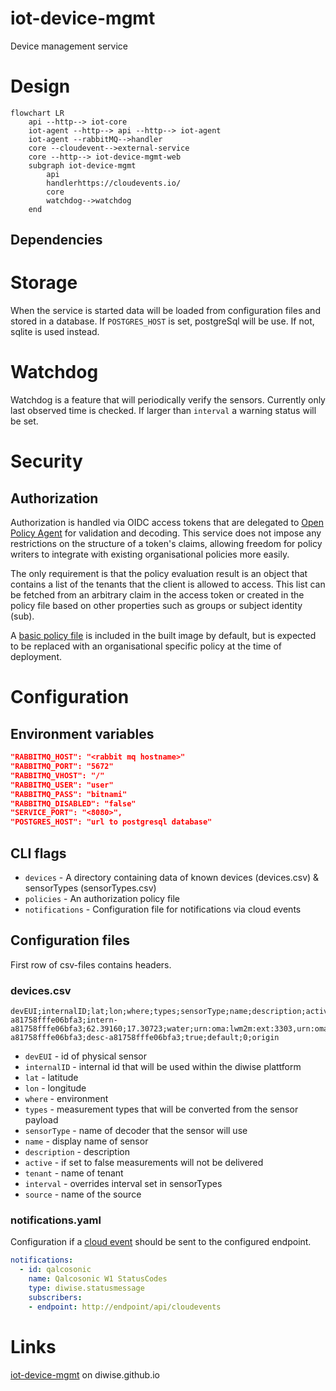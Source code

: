 # iot-device-mgmt

Device management service

# Design
```mermaid
flowchart LR
    api --http--> iot-core
    iot-agent --http--> api --http--> iot-agent
    iot-agent --rabbitMQ-->handler
    core --cloudevent-->external-service
    core --http--> iot-device-mgmt-web
    subgraph iot-device-mgmt
        api
        handlerhttps://cloudevents.io/
        core
        watchdog-->watchdog
    end 
```

## Dependencies 

# Storage
When the service is started data will be loaded from configuration files and stored in a database. If `POSTGRES_HOST` is set, postgreSql will be use. If not, sqlite is used instead.

# Watchdog
Watchdog is a feature that will periodically verify the sensors. Currently only last observed time is checked. If larger than `interval` a warning status will be set. 

# Security

## Authorization
Authorization is handled via OIDC access tokens that are delegated to [Open Policy Agent](https://www.openpolicyagent.org) for validation and decoding. This service does not impose any restrictions on the structure of a token's claims, allowing freedom for policy writers to integrate with existing organisational policies more easily.

The only requirement is that the policy evaluation result is an object that contains a list of the tenants that the client is allowed to access. This list can be fetched from an arbitrary claim in the access token or created in the policy file based on other properties such as groups or subject identity (sub).

A [basic policy file](./assets/config/authz.rego) is included in the built image by default, but is expected to be replaced with an organisational specific policy at the time of deployment.

# Configuration

## Environment variables
```json
"RABBITMQ_HOST": "<rabbit mq hostname>"
"RABBITMQ_PORT": "5672"
"RABBITMQ_VHOST": "/"
"RABBITMQ_USER": "user"
"RABBITMQ_PASS": "bitnami"
"RABBITMQ_DISABLED": "false"
"SERVICE_PORT": "<8080>",
"POSTGRES_HOST": "url to postgresql database"
```
## CLI flags
 - `devices` - A directory containing data of known devices (devices.csv) & sensorTypes (sensorTypes.csv)
 - `policies` - An authorization policy file
 - `notifications` - Configuration file for notifications via cloud events

## Configuration files
First row of csv-files contains headers.
### devices.csv
```
devEUI;internalID;lat;lon;where;types;sensorType;name;description;active;tenant;interval;source
a81758fffe06bfa3;intern-a81758fffe06bfa3;62.39160;17.30723;water;urn:oma:lwm2m:ext:3303,urn:oma:lwm2m:ext:3302,urn:oma:lwm2m:ext:3301;elsys;name-a81758fffe06bfa3;desc-a81758fffe06bfa3;true;default;0;origin
```
 - `devEUI` - id of physical sensor
 - `internalID` - internal id that will be used within the diwise plattform
 - `lat` - latitude 
 - `lon` - longitude
 - `where` - environment
 - `types` - measurement types that will be converted from the sensor payload
 - `sensorType` - name of decoder that the sensor will use 
 - `name` - display name of sensor
 - `description` - description
 - `active` - if set to false measurements will not be delivered
 - `tenant` - name of tenant 
 - `interval` - overrides interval set in sensorTypes
 - `source` - name of the source

### notifications.yaml
Configuration if a [cloud event](https://cloudevents.io/) should be sent to the configured endpoint.
```yaml
notifications:
  - id: qalcosonic
    name: Qalcosonic W1 StatusCodes
    type: diwise.statusmessage
    subscribers:
    - endpoint: http://endpoint/api/cloudevents
```

# Links
[iot-device-mgmt](https://diwise.github.io/) on diwise.github.io

